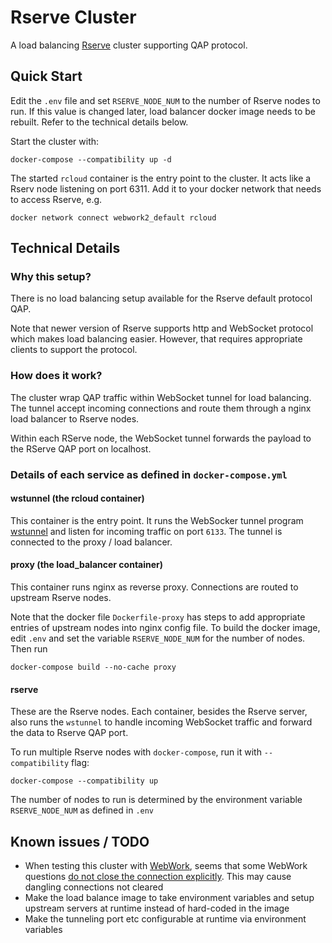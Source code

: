 # Rserve Cluster

A load balancing [Rserve](https://www.rforge.net/Rserve/) cluster supporting QAP protocol.

## Quick Start
Edit the `.env` file and set `RSERVE_NODE_NUM` to the number of Rserve nodes to run.  If this value is changed later, load balancer docker image needs to be rebuilt.  Refer to the technical details below.

Start the cluster with: 
```
docker-compose --compatibility up -d
```

The started `rcloud` container is the entry point to the cluster. It acts like a Rserv node listening on port 6311.  Add it to your docker network that needs to access Rserve, e.g.
 ```
 docker network connect webwork2_default rcloud
 ```


## Technical Details
### Why this setup?

There is no load balancing setup available for the Rserve default protocol QAP.

Note that newer version of Rserve supports http and WebSocket protocol which makes load balancing easier.  However, that requires appropriate clients to support the protocol. 

### How does it work?
The cluster wrap QAP traffic within WebSocket tunnel for load balancing. The tunnel accept incoming connections and route them through a nginx load balancer to Rserve nodes.

Within each RServe node, the WebSocket tunnel forwards the payload to the RServe QAP port on localhost.

### Details of each service as defined in `docker-compose.yml`

#### wstunnel (the rcloud container)
This container is the entry point.  It runs the WebSocker tunnel program [wstunnel](https://github.com/erebe/wstunnel) and listen for incoming traffic on port `6133`.  The tunnel is connected to the proxy / load balancer.

#### proxy (the load_balancer container)
This container runs nginx as reverse proxy.  Connections are routed to upstream Rserve nodes.

Note that the docker file `Dockerfile-proxy` has steps to add appropriate entries of upstream nodes into nginx config file. To build the docker image, edit `.env` and set the variable `RSERVE_NODE_NUM` for the number of nodes.  Then run
```
docker-compose build --no-cache proxy
```
#### rserve
These are the Rserve nodes.  Each container, besides the Rserve server, also runs the `wstunnel` to handle incoming WebSocket traffic and forward the data to Rserve QAP port.

To run multiple Rserve nodes with `docker-compose`, run it with `--compatibility` flag:
```
docker-compose --compatibility up
```
The number of nodes to run is determined by the environment variable `RSERVE_NODE_NUM` as defined in `.env`

## Known issues / TODO
- When testing this cluster with [WebWork](https://webwork.maa.org/), seems that some WebWork questions [do not close the connection explicitly](https://github.com/ubc/webwork-open-problem-library/blob/4a70698b65db0d3de862c9eda68a49c23da5e39d/OpenProblemLibrary/macros/UBC/RserveClient.pl#L135-L144).  This may cause dangling connections not cleared
- Make the load balance image to take environment variables and setup upstream servers at runtime instead of hard-coded in the image
- Make the tunneling port etc configurable at runtime via environment variables
